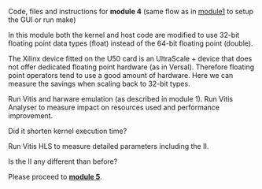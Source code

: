 Code, files and instructions for **module 4** (same flow as in [module1](../module1_baseline) to setup the GUI or run make)

In this module both the kernel and host code are modified to use 32-bit floating point data types (float) instead of the 64-bit floating point (double).

The Xilinx device fitted on the U50 card is an UltraScale + device that does not offer dedicated floating point hardware (as in Versal). Therefore floating point operators tend to use a good amount of hardware. Here we can measure the savings when scaling back to 32-bit types.

Run Vitis and harware emulation (as described in module 1).
Run Vitis Analyser to measure impact on resources used and performance improvement.

Did it shorten kernel execution time?

Run Vitis HLS to measure detailed parameters including the II.

Is the II any different than before?

Please proceed to [**module 5**](../module5_dataflow).
